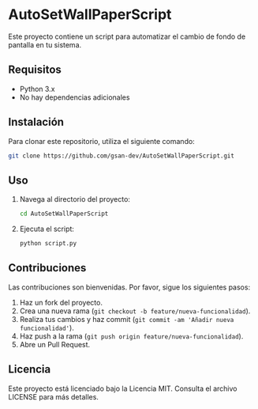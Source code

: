 # AutoSetWallPaperScript

Este proyecto contiene un script para automatizar el cambio de fondo de pantalla en tu sistema.

## Requisitos

- Python 3.x
- No hay dependencias adicionales

## Instalación

Para clonar este repositorio, utiliza el siguiente comando:

```bash
git clone https://github.com/gsan-dev/AutoSetWallPaperScript.git
```

## Uso

1. Navega al directorio del proyecto:
    ```bash
    cd AutoSetWallPaperScript
    ```
2. Ejecuta el script:
    ```bash
    python script.py
    ```

## Contribuciones

Las contribuciones son bienvenidas. Por favor, sigue los siguientes pasos:

1. Haz un fork del proyecto.
2. Crea una nueva rama (`git checkout -b feature/nueva-funcionalidad`).
3. Realiza tus cambios y haz commit (`git commit -am 'Añadir nueva funcionalidad'`).
4. Haz push a la rama (`git push origin feature/nueva-funcionalidad`).
5. Abre un Pull Request.

## Licencia

Este proyecto está licenciado bajo la Licencia MIT. Consulta el archivo LICENSE para más detalles.

